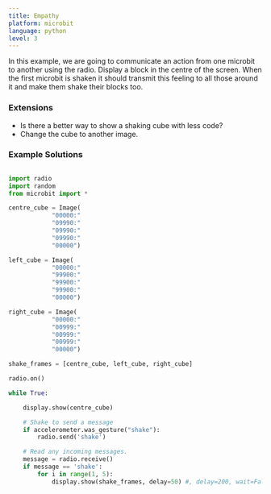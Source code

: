 ```yaml
---
title: Empathy
platform: microbit
language: python 
level: 3
---
```

In this example, we are going to communicate an action from one microbit to another using the radio. Display a block in the
centre of the screen. When the first microbit is shaken it should transmit this feeling to all those around it and
make them shake their blocks too.


### Extensions

* Is there a better way to show a shaking cube with less code?
* Change the cube to another image.


### Example Solutions

```python

import radio
import random
from microbit import *

centre_cube = Image(
            "00000:"
            "09990:"
            "09990:"
            "09990:"
            "00000")

left_cube = Image(
            "00000:"
            "99900:"
            "99900:"
            "99900:"
            "00000")

right_cube = Image(
            "00000:"
            "00999:"
            "00999:"
            "00999:"
            "00000")

shake_frames = [centre_cube, left_cube, right_cube]

radio.on()

while True:

    display.show(centre_cube)

    # Shake to send a message
    if accelerometer.was_gesture("shake"):
        radio.send('shake')

    # Read any incoming messages.
    message = radio.receive()
    if message == 'shake':
        for i in range(1, 5):
            display.show(shake_frames, delay=50) #, delay=200, wait=False)

```        
